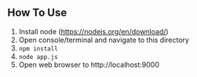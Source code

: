 How To Use
----------

1. Install node (https://nodejs.org/en/download/)
2. Open console/terminal and navigate to this directory
3. `npm install`
4. `node app.js`
5. Open web browser to http://localhost:9000

